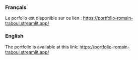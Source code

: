 
### Français

Le porfolio est disponible sur ce lien : https://portfolio-romain-traboul.streamlit.app/



### English


The portfolio is available at this link: https://portfolio-romain-traboul.streamlit.app/

